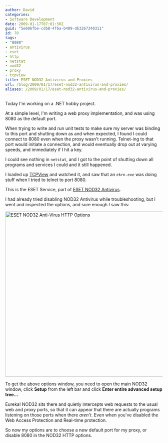 ```yaml
---
author: David
categories:
- Software Development
date: 2009-01-17T07:01:50Z
guid: "5e606fbe-cdb8-4f6a-b409-db3267340311"
id: 70
tags:
- "8080"
- antivirus
- eset
- http
- netstat
- nod32
- proxy
- tcpview
title: ESET NOD32 Antivirus and Proxies
url: /blog/2009/01/17/eset-nod32-antivirus-and-proxies/
aliases: /2009/01/17/eset-nod32-antivirus-and-proxies/
---
```


Today I'm working on a .NET hobby project.

At a simple level, I'm writing a web proxy implementation, and was using 8080 as the default port.

When trying to write and run unit tests to make sure my server was binding to this port and shutting down as and when expected, I found I could connect to 8080 even when the proxy wasn't running. Telnet-ing to that port would initiate a connection, and would eventually drop out at varying speeds, and immediately if I hit a key.

I could see nothing in `netstat`, and I got to the point of shutting down all programs and services I could and it still happened.

I loaded up [TCPView](https://technet.microsoft.com/sysinternals/bb897437.aspx "TCPView") and watched it, and saw that an `ekrn.exe` was doing stuff when I tried to telnet to port 8080.

This is the ESET Service, part of [ESET NOD32 Antivirus](https://www.eset.com/products/nod32.php "ESET NOD32 Antivirus Home Page").

I had already tried disabling NOD32 Antivirus while troubleshooting, but I went and inspected the options, and sure enough I saw this:

<img class="size-full wp-image-71" title="ESET NOD32 Anti-Virus HTTP Options" src="/wp-content/uploads/2009/01/nod32.png" alt="ESET NOD32 Anti-Virus HTTP Options" width="729" height="527" />

To get the above options window, you need to open the main NOD32 window, click **Setup** from the left bar and click **Enter entire advanced setup tree&hellip;**

Eureka! NOD32 sits there and quietly intercepts web requests to the usual web and proxy ports, so that it can appear that there are actually programs listening on those ports when there _aren't_. Even when you've disabled the Web Access Protection and Real-time protection.

So now my options are to choose a new default port for my proxy, or disable 8080 in the NOD32 HTTP options.
